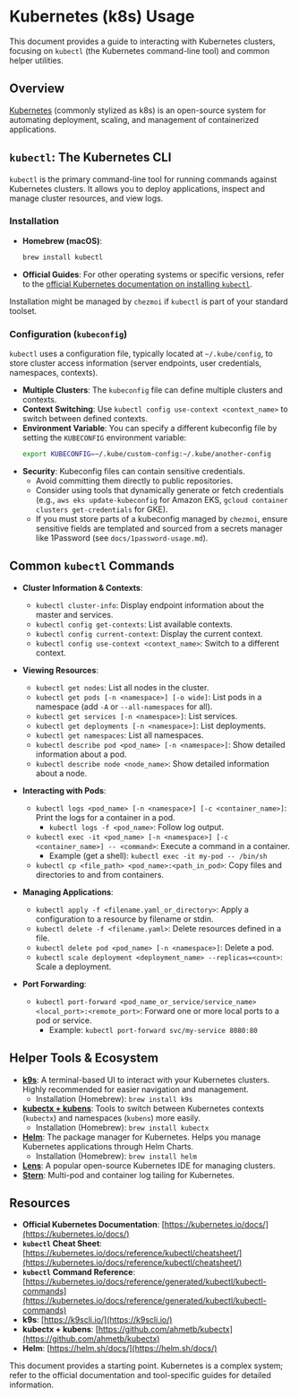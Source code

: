 # Kubernetes (k8s) Usage

This document provides a guide to interacting with Kubernetes clusters, focusing on `kubectl` (the Kubernetes command-line tool) and common helper utilities.

## Overview

[Kubernetes](https://kubernetes.io/) (commonly stylized as k8s) is an open-source system for automating deployment, scaling, and management of containerized applications.

## `kubectl`: The Kubernetes CLI

`kubectl` is the primary command-line tool for running commands against Kubernetes clusters. It allows you to deploy applications, inspect and manage cluster resources, and view logs.

### Installation

*   **Homebrew (macOS)**:
    ```sh
    brew install kubectl
    ```
*   **Official Guides**: For other operating systems or specific versions, refer to the [official Kubernetes documentation on installing `kubectl`](https://kubernetes.io/docs/tasks/tools/install-kubectl/).

Installation might be managed by `chezmoi` if `kubectl` is part of your standard toolset.

### Configuration (`kubeconfig`)

`kubectl` uses a configuration file, typically located at `~/.kube/config`, to store cluster access information (server endpoints, user credentials, namespaces, contexts).

*   **Multiple Clusters**: The `kubeconfig` file can define multiple clusters and contexts.
*   **Context Switching**: Use `kubectl config use-context <context_name>` to switch between defined contexts.
*   **Environment Variable**: You can specify a different kubeconfig file by setting the `KUBECONFIG` environment variable:
    ```sh
    export KUBECONFIG=~/.kube/custom-config:~/.kube/another-config
    ```
*   **Security**: Kubeconfig files can contain sensitive credentials. 
    *   Avoid committing them directly to public repositories.
    *   Consider using tools that dynamically generate or fetch credentials (e.g., `aws eks update-kubeconfig` for Amazon EKS, `gcloud container clusters get-credentials` for GKE).
    *   If you must store parts of a kubeconfig managed by `chezmoi`, ensure sensitive fields are templated and sourced from a secrets manager like 1Password (see `docs/1password-usage.md`).

## Common `kubectl` Commands

*   **Cluster Information & Contexts**:
    *   `kubectl cluster-info`: Display endpoint information about the master and services.
    *   `kubectl config get-contexts`: List available contexts.
    *   `kubectl config current-context`: Display the current context.
    *   `kubectl config use-context <context_name>`: Switch to a different context.

*   **Viewing Resources**:
    *   `kubectl get nodes`: List all nodes in the cluster.
    *   `kubectl get pods [-n <namespace>] [-o wide]`: List pods in a namespace (add `-A` or `--all-namespaces` for all).
    *   `kubectl get services [-n <namespace>]`: List services.
    *   `kubectl get deployments [-n <namespace>]`: List deployments.
    *   `kubectl get namespaces`: List all namespaces.
    *   `kubectl describe pod <pod_name> [-n <namespace>]`: Show detailed information about a pod.
    *   `kubectl describe node <node_name>`: Show detailed information about a node.

*   **Interacting with Pods**:
    *   `kubectl logs <pod_name> [-n <namespace>] [-c <container_name>]`: Print the logs for a container in a pod.
        *   `kubectl logs -f <pod_name>`: Follow log output.
    *   `kubectl exec -it <pod_name> [-n <namespace>] [-c <container_name>] -- <command>`: Execute a command in a container.
        *   Example (get a shell): `kubectl exec -it my-pod -- /bin/sh`
    *   `kubectl cp <file_path> <pod_name>:<path_in_pod>`: Copy files and directories to and from containers.

*   **Managing Applications**:
    *   `kubectl apply -f <filename.yaml_or_directory>`: Apply a configuration to a resource by filename or stdin.
    *   `kubectl delete -f <filename.yaml>`: Delete resources defined in a file.
    *   `kubectl delete pod <pod_name> [-n <namespace>]`: Delete a pod.
    *   `kubectl scale deployment <deployment_name> --replicas=<count>`: Scale a deployment.

*   **Port Forwarding**:
    *   `kubectl port-forward <pod_name_or_service/service_name> <local_port>:<remote_port>`: Forward one or more local ports to a pod or service.
        *   Example: `kubectl port-forward svc/my-service 8080:80`

## Helper Tools & Ecosystem

*   **[k9s](https://k9scli.io/)**: A terminal-based UI to interact with your Kubernetes clusters. Highly recommended for easier navigation and management.
    *   Installation (Homebrew): `brew install k9s`
*   **[kubectx + kubens](https://github.com/ahmetb/kubectx)**: Tools to switch between Kubernetes contexts (`kubectx`) and namespaces (`kubens`) more easily.
    *   Installation (Homebrew): `brew install kubectx`
*   **[Helm](https://helm.sh/)**: The package manager for Kubernetes. Helps you manage Kubernetes applications through Helm Charts.
    *   Installation (Homebrew): `brew install helm`
*   **[Lens](https://k8slens.dev/)**: A popular open-source Kubernetes IDE for managing clusters.
*   **[Stern](https://github.com/stern/stern)**: Multi-pod and container log tailing for Kubernetes.

## Resources

*   **Official Kubernetes Documentation**: [https://kubernetes.io/docs/](https://kubernetes.io/docs/)
*   **`kubectl` Cheat Sheet**: [https://kubernetes.io/docs/reference/kubectl/cheatsheet/](https://kubernetes.io/docs/reference/kubectl/cheatsheet/)
*   **`kubectl` Command Reference**: [https://kubernetes.io/docs/reference/generated/kubectl/kubectl-commands](https://kubernetes.io/docs/reference/generated/kubectl/kubectl-commands)
*   **k9s**: [https://k9scli.io/](https://k9scli.io/)
*   **kubectx + kubens**: [https://github.com/ahmetb/kubectx](https://github.com/ahmetb/kubectx)
*   **Helm**: [https://helm.sh/docs/](https://helm.sh/docs/)

This document provides a starting point. Kubernetes is a complex system; refer to the official documentation and tool-specific guides for detailed information.
